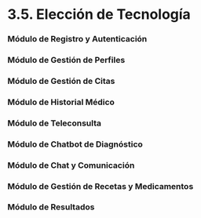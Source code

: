 # 3.5. Elección de Tecnología

### Módulo de Registro y Autenticación

### Módulo de Gestión de Perfiles

### Módulo de Gestión de Citas

### Módulo de Historial Médico

### Módulo de Teleconsulta

### Módulo de Chatbot de Diagnóstico

### Módulo de Chat y Comunicación

### Módulo de Gestión de Recetas y Medicamentos

### Módulo de Resultados

